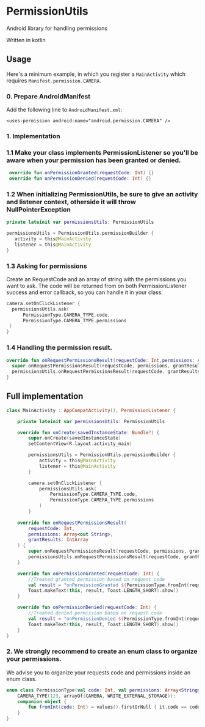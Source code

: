 # PermissionUtils
Android library for handling permissions

Written in kotlin

## Usage

Here's a minimum example, in which you register a `MainActivity` which requires `Manifest.permission.CAMERA`.

### 0. Prepare AndroidManifest

Add the following line to `AndroidManifest.xml`:
 
`<uses-permission android:name="android.permission.CAMERA" />`

### 1. Implementation

### 1.1 Make your class implements PermissionListener so you'll be aware when your permission has been granted or denied.

```kotlin
 override fun onPermissionGranted(requestCode: Int) {}
 override fun onPermissionDenied(requestCode: Int) {}
```

### 1.2 When initializing PermissionUtils, be sure to give an activity and listener context, otherside it will throw NullPointerException

```kotlin
private lateinit var permissionsUtils: PermissionUtils

permissionsUtils = PermissionUtils.permissionBuilder {
   activity = this@MainActivity
   listener = this@MainActivity
}
```

### 1.3 Asking for permissions

Create an RequestCode and an array of string with the permissions you want to ask. 
The code will be returned from on both PermissionListener success and error callback, so you can handle it in your class.

```kotlin
camera.setOnClickListener {
  permissionsUtils.ask(
      PermissionType.CAMERA_TYPE.code,
      PermissionType.CAMERA_TYPE.permissions
 )
}
```

### 1.4 Handling the permission result. 

```kotlin
override fun onRequestPermissionsResult(requestCode: Int,permissions: Array<out String>,grantResults: IntArray){
  super.onRequestPermissionsResult(requestCode, permissions, grantResults)
  permissionsUtils.onRequestPermissionsResult(requestCode, grantResults)
}
```

## Full implementation

```kotlin
class MainActivity : AppCompatActivity(), PermissionListener {

    private lateinit var permissionsUtils: PermissionUtils

    override fun onCreate(savedInstanceState: Bundle?) {
        super.onCreate(savedInstanceState)
        setContentView(R.layout.activity_main)

        permissionsUtils = PermissionUtils.permissionBuilder {
            activity = this@MainActivity
            listener = this@MainActivity
        }

        camera.setOnClickListener {
            permissionsUtils.ask(
                PermissionType.CAMERA_TYPE.code,
                PermissionType.CAMERA_TYPE.permissions
            )
        }
    
    override fun onRequestPermissionsResult(
        requestCode: Int,
        permissions: Array<out String>,
        grantResults: IntArray
    ) {
        super.onRequestPermissionsResult(requestCode, permissions, grantResults)
        permissionsUtils.onRequestPermissionsResult(requestCode, grantResults)
    }

    override fun onPermissionGranted(requestCode: Int) {
        //Treated granted permission based on request code
        val result = "onPermissionGranted ${PermissionType.fromInt(requestCode)?.name}"
        Toast.makeText(this, result, Toast.LENGTH_SHORT).show()
    }

    override fun onPermissionDenied(requestCode: Int) {
        //Treated denied permission based on request code
        val result = "onPermissionDenied ${PermissionType.fromInt(requestCode)?.name}"
        Toast.makeText(this, result, Toast.LENGTH_SHORT).show()
    }
}

```

### 2. We strongly recommend to create an enum class to organize your permissions. 

We advise you to organize your requests code and permissions inside an enum class. 


```kotlin
enum class PermissionType(val code: Int, val permissions: Array<String>) {
    CAMERA_TYPE(123, arrayOf(CAMERA, WRITE_EXTERNAL_STORAGE));
    companion object {
        fun fromInt(code: Int) = values().firstOrNull { it.code == code }
    }
}
```
